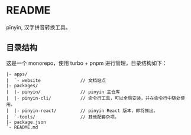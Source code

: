 # README

pīnyīn, 汉字拼音转换工具。

## 目录结构

这是一个 monorepo，使用 turbo + pnpm 进行管理，目录结构如下：

```
|- apps/
|  `- website               // 文档站点
|- packages/
|  |- pinyin/               // pinyin 主仓库
|  |- pinyin-cli/           // 命令行工具，可以全局安装，并在命令行中随处使用。
|  |- pinyin-react/         // pinyin React 版本，即将推出。
|  `-tools/                 // 其他配套杂项。
|- package.json
`- README.md
```
